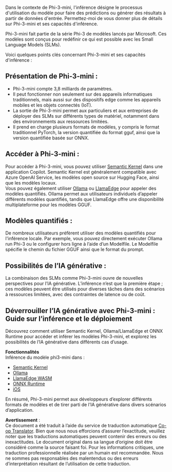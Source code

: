 <!--
CO_OP_TRANSLATOR_METADATA:
{
  "original_hash": "f1ff728038c4f554b660a36b76cbdd6e",
  "translation_date": "2025-05-07T14:41:30+00:00",
  "source_file": "md/01.Introduction/03/overview.md",
  "language_code": "fr"
}
-->
Dans le contexte de Phi-3-mini, l'inférence désigne le processus d'utilisation du modèle pour faire des prédictions ou générer des résultats à partir de données d'entrée. Permettez-moi de vous donner plus de détails sur Phi-3-mini et ses capacités d'inférence.

Phi-3-mini fait partie de la série Phi-3 de modèles lancés par Microsoft. Ces modèles sont conçus pour redéfinir ce qui est possible avec les Small Language Models (SLMs).

Voici quelques points clés concernant Phi-3-mini et ses capacités d'inférence :

## **Présentation de Phi-3-mini :**
- Phi-3-mini compte 3,8 milliards de paramètres.
- Il peut fonctionner non seulement sur des appareils informatiques traditionnels, mais aussi sur des dispositifs edge comme les appareils mobiles et les objets connectés (IoT).
- La sortie de Phi-3-mini permet aux particuliers et aux entreprises de déployer des SLMs sur différents types de matériel, notamment dans des environnements aux ressources limitées.
- Il prend en charge plusieurs formats de modèles, y compris le format traditionnel PyTorch, la version quantifiée du format gguf, ainsi que la version quantifiée basée sur ONNX.

## **Accéder à Phi-3-mini :**
Pour accéder à Phi-3-mini, vous pouvez utiliser [Semantic Kernel](https://github.com/microsoft/SemanticKernelCookBook?WT.mc_id=aiml-138114-kinfeylo) dans une application Copilot. Semantic Kernel est généralement compatible avec Azure OpenAI Service, les modèles open source sur Hugging Face, ainsi que les modèles locaux.  
Vous pouvez également utiliser [Ollama](https://ollama.com) ou [LlamaEdge](https://llamaedge.com) pour appeler des modèles quantifiés. Ollama permet aux utilisateurs individuels d’appeler différents modèles quantifiés, tandis que LlamaEdge offre une disponibilité multiplateforme pour les modèles GGUF.

## **Modèles quantifiés :**
De nombreux utilisateurs préfèrent utiliser des modèles quantifiés pour l'inférence locale. Par exemple, vous pouvez directement exécuter Ollama run Phi-3 ou le configurer hors ligne à l’aide d’un Modelfile. Le Modelfile spécifie le chemin du fichier GGUF ainsi que le format du prompt.

## **Possibilités de l’IA générative :**
La combinaison des SLMs comme Phi-3-mini ouvre de nouvelles perspectives pour l’IA générative. L’inférence n’est que la première étape ; ces modèles peuvent être utilisés pour diverses tâches dans des scénarios à ressources limitées, avec des contraintes de latence ou de coût.

## **Déverrouiller l’IA générative avec Phi-3-mini : Guide sur l’inférence et le déploiement**  
Découvrez comment utiliser Semantic Kernel, Ollama/LlamaEdge et ONNX Runtime pour accéder et inférer les modèles Phi-3-mini, et explorez les possibilités de l’IA générative dans différents cas d’usage.

**Fonctionnalités**  
Inférence du modèle phi3-mini dans :

- [Semantic Kernel](https://github.com/Azure-Samples/Phi-3MiniSamples/tree/main/semantickernel?WT.mc_id=aiml-138114-kinfeylo)  
- [Ollama](https://github.com/Azure-Samples/Phi-3MiniSamples/tree/main/ollama?WT.mc_id=aiml-138114-kinfeylo)  
- [LlamaEdge WASM](https://github.com/Azure-Samples/Phi-3MiniSamples/tree/main/wasm?WT.mc_id=aiml-138114-kinfeylo)  
- [ONNX Runtime](https://github.com/Azure-Samples/Phi-3MiniSamples/tree/main/onnx?WT.mc_id=aiml-138114-kinfeylo)  
- [iOS](https://github.com/Azure-Samples/Phi-3MiniSamples/tree/main/ios?WT.mc_id=aiml-138114-kinfeylo)

En résumé, Phi-3-mini permet aux développeurs d’explorer différents formats de modèles et de tirer parti de l’IA générative dans divers scénarios d’application.

**Avertissement** :  
Ce document a été traduit à l’aide du service de traduction automatique [Co-op Translator](https://github.com/Azure/co-op-translator). Bien que nous nous efforcions d’assurer l’exactitude, veuillez noter que les traductions automatiques peuvent contenir des erreurs ou des inexactitudes. Le document original dans sa langue d’origine doit être considéré comme la source faisant foi. Pour les informations critiques, une traduction professionnelle réalisée par un humain est recommandée. Nous ne sommes pas responsables des malentendus ou des erreurs d’interprétation résultant de l’utilisation de cette traduction.
